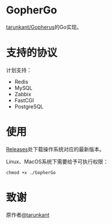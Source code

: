 # GopherGo

[tarunkant/Gopherus](https://github.com/tarunkant/Gopherus)的Go实现。

# 支持的协议
计划支持：
- Redis
- MySQL
- Zabbix
- FastCGI
- PostgreSQL

# 使用
[Releases](https://github.com/evilAdan0s/GopherGo/releases)处下载操作系统对应的最新版本。

Linux、MacOS系统下需要给予可执行权限：

```
chmod +x ./GopherGo
```

# 致谢
原作者[@tarunkant](https://github.com/tarunkant/Gopherus)
